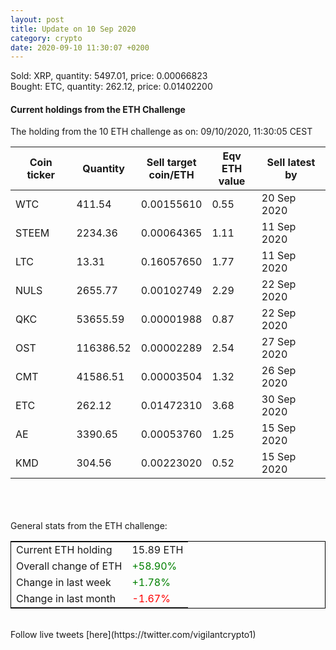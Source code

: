 ```yaml
---
layout: post
title: Update on 10 Sep 2020
category: crypto
date: 2020-09-10 11:30:07 +0200
---
```

<!-- Global site tag (gtag.js) - Google Analytics -->
<script async src="https://www.googletagmanager.com/gtag/js?id=UA-103831149-5"></script>
<script>
  window.dataLayer = window.dataLayer || [];
  function gtag(){dataLayer.push(arguments);}
  gtag('js', new Date());

  gtag('config', 'UA-103831149-5');
</script>
Sold: XRP, quantity:      5497.01, price:   0.00066823<br>Bought: ETC, quantity:       262.12, price:   0.01402200<br>

#### Current holdings from the ETH Challenge

The holding from the 10 ETH challenge as on: 09/10/2020, 11:30:05 CEST

|Coin ticker|Quantity|Sell target<br>coin/ETH|Eqv ETH<br>value|Sell latest by|
|-----------|--------|-----------|-----------|--------------|
WTC|411.54|  0.00155610|0.55|20 Sep 2020|
STEEM|2234.36|  0.00064365|1.11|11 Sep 2020|
LTC|13.31|  0.16057650|1.77|11 Sep 2020|
NULS|2655.77|  0.00102749|2.29|22 Sep 2020|
QKC|53655.59|  0.00001988|0.87|22 Sep 2020|
OST|116386.52|  0.00002289|2.54|27 Sep 2020|
CMT|41586.51|  0.00003504|1.32|26 Sep 2020|
ETC|262.12|  0.01472310|3.68|30 Sep 2020|
AE|3390.65|  0.00053760|1.25|15 Sep 2020|
KMD|304.56|  0.00223020|0.52|15 Sep 2020|

<br>
<br>
<br>
General stats from the ETH challenge:

<table style="border:1px solid black;margin-left:auto;margin-right:auto;">
	<tbody>
	<tr>
		<td>Current ETH holding</td>
		<td>     15.89 ETH</td>
	</tr>
	<tr>
		<td>Overall change of ETH</td>
		<td><font color="green">+58.90%</font></td>
	</tr>
	<tr>
		<td>Change in last week</td>
		<td><font color="green">+1.78%</font></td>
	</tr>
	<tr>
		<td>Change in last month</td>
		<td><font color="red">-1.67%</font></td>
	</tr>
	</tbody>
</table>

<br>
Follow live tweets [here](https://twitter.com/vigilantcrypto1)
<br>
<br>